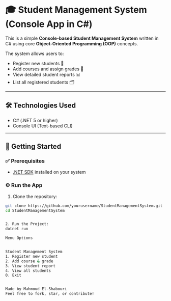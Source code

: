 # 🎓 Student Management System (Console App in C#)

This is a simple **Console-based Student Management System** written in C# using core **Object-Oriented Programming (OOP)** concepts.

The system allows users to:
- Register new students 👤  
- Add courses and assign grades 📘  
- View detailed student reports 📊  
- List all registered students 🗂️  

---

## 🛠 Technologies Used

- C# (.NET 5 or higher)
- Console UI (Text-based CLI)

---

## 🚀 Getting Started

### ✅ Prerequisites
- [.NET SDK](https://dotnet.microsoft.com/en-us/download) installed on your system

### ⚙️ Run the App

1. Clone the repository:

```bash
git clone https://github.com/yourusername/StudentManagementSystem.git
cd StudentManagementSystem


2. Run the Project:
dotnet run

Menu Options


Student Management System
1. Register new student
2. Add course & grade
3. View student report
4. View all students
0. Exit


Made by Mahmoud El-Shabouri
Feel free to fork, star, or contribute!

